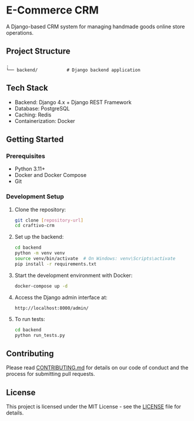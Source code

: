 # E-Commerce CRM

A Django-based CRM system for managing handmade goods online store operations.

## Project Structure

```
.
└── backend/           # Django backend application
```

## Tech Stack

- Backend: Django 4.x + Django REST Framework
- Database: PostgreSQL
- Caching: Redis
- Containerization: Docker

## Getting Started

### Prerequisites

- Python 3.11+
- Docker and Docker Compose
- Git

### Development Setup

1. Clone the repository:
   ```bash
   git clone [repository-url]
   cd craftivo-crm
   ```

2. Set up the backend:
   ```bash
   cd backend
   python -m venv venv
   source venv/bin/activate  # On Windows: venv\Scripts\activate
   pip install -r requirements.txt
   ```

3. Start the development environment with Docker:
   ```bash
   docker-compose up -d
   ```

4. Access the Django admin interface at:
   ```
   http://localhost:8000/admin/
   ```

5. To run tests:
   ```bash
   cd backend
   python run_tests.py
   ```

## Contributing

Please read [CONTRIBUTING.md](docs/CONTRIBUTING.md) for details on our code of conduct and the process for submitting pull requests.

## License

This project is licensed under the MIT License - see the [LICENSE](LICENSE) file for details. 
